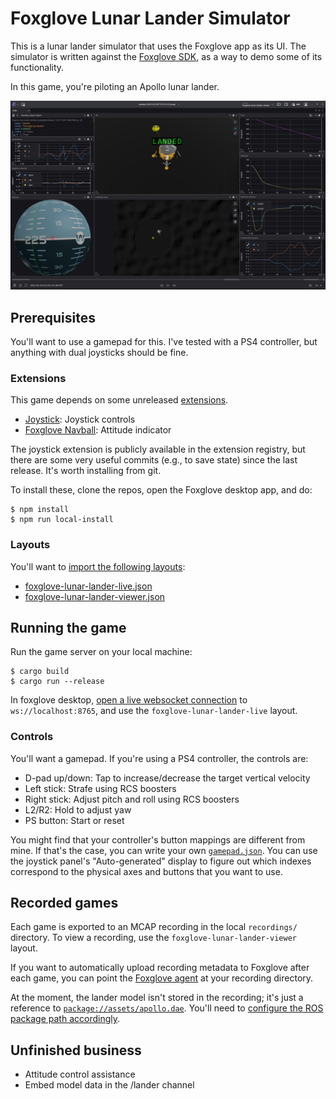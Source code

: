 # Foxglove Lunar Lander Simulator

This is a lunar lander simulator that uses the Foxglove app as its UI.
The simulator is written against the [Foxglove
SDK](https://github.com/foxglove/foxglove-sdk), as a way to demo some of its
functionality.

In this game, you're piloting an Apollo lunar lander.

![Screenshot](docs/screenshot.png)

## Prerequisites

You'll want to use a gamepad for this.
I've tested with a PS4 controller, but anything with dual joysticks should be fine.

### Extensions

This game depends on some unreleased
[extensions](https://docs.foxglove.dev/docs/visualization/extensions/introduction).

- [Joystick](https://github.com/joshnewans/foxglove-joystick): Joystick controls
- [Foxglove Navball](https://github.com/gasmith/foxglove-navball): Attitude indicator

The joystick extension is publicly available in the extension registry, but
there are some very useful commits (e.g., to save state) since the last release.
It's worth installing from git.

To install these, clone the repos, open the Foxglove desktop app, and do:

```console
$ npm install
$ npm run local-install
```

### Layouts

You'll want to [import the following
layouts](https://docs.foxglove.dev/docs/visualization/layouts#import-and-export):

 - [foxglove-lunar-lander-live.json](layouts/foxglove-lunar-lander-live.json)
 - [foxglove-lunar-lander-viewer.json](layouts/foxglove-lunar-lander-viewer.json)

## Running the game

Run the game server on your local machine:

```console
$ cargo build
$ cargo run --release
```

In foxglove desktop, [open a live websocket
connection](https://docs.foxglove.dev/docs/connecting-to-data/frameworks/custom#connect)
to `ws://localhost:8765`, and use the `foxglove-lunar-lander-live` layout.

### Controls

You'll want a gamepad. If you're using a PS4 controller, the controls are:

- D-pad up/down: Tap to increase/decrease the target vertical velocity
- Left stick: Strafe using RCS boosters
- Right stick: Adjust pitch and roll using RCS boosters
- L2/R2: Hold to adjust yaw
- PS button: Start or reset

You might find that your controller's button mappings are different from mine.
If that's the case, you can write your own [`gamepad.json`](gamepad-ps4.json).
You can use the joystick panel's "Auto-generated" display to figure out which
indexes correspond to the physical axes and buttons that you want to use.

## Recorded games

Each game is exported to an MCAP recording in the local `recordings/` directory.
To view a recording, use the `foxglove-lunar-lander-viewer` layout.

If you want to automatically upload recording metadata to Foxglove after each
game, you can point the [Foxglove
agent](https://docs.foxglove.dev/docs/foxglove-agent/introduction) at your
recording directory.

At the moment, the lander model isn't stored in the recording; it's just a
reference to [`package://assets/apollo.dae`](assets/apollo.dae). You'll need to
[configure the ROS package path
accordingly](https://docs.foxglove.dev/docs/settings#desktop-app).

## Unfinished business

- Attitude control assistance
- Embed model data in the /lander channel
